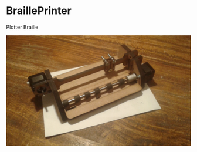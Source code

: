 # BraillePrinter
Plotter Braille

![Alt text](https://github.com/iapafoto/BraillePrinter/blob/master/Media/beta.jpg)
